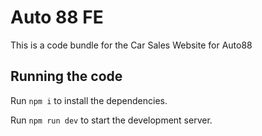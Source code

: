 
  # Auto 88 FE

  This is a code bundle for the Car Sales Website for Auto88

  ## Running the code

  Run `npm i` to install the dependencies.

  Run `npm run dev` to start the development server.
  

